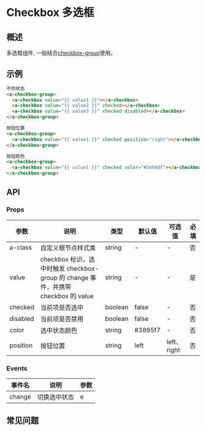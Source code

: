 # Checkbox 多选框

## 概述

多选框组件, 一般结合[checkbox-group](./checkboxGroup.md)使用。

## 示例

```html
不同状态
<a-checkbox-group>
  <a-checkbox value="{{ value1 }}"></a-checkbox>
  <a-checkbox value="{{ value2 }}" checked></a-checkbox>
  <a-checkbox value="{{ value3 }}" checked disabled></a-checkbox>
</a-checkbox-group>

按钮位置
<a-checkbox-group>
  <a-checkbox value="{{ value1 }}" checked position="right"></a-checkbox>
</a-checkbox-group>

按钮颜色
<a-checkbox-group>
  <a-checkbox value="{{ value1 }}" checked color="#3e04df"></a-checkbox>
</a-checkbox-group>
```

## API

### Props

| 参数     | 说明                                                                              | 类型    | 默认值  | 可选值      | 必填 |
| -------- | --------------------------------------------------------------------------------- | ------- | ------- | ----------- | ---- |
| a-class  | 自定义根节点样式类                                                                | string  | -       | -           | 否   |
| value    | checkbox 标识，选中时触发 checkbox-group 的 change 事件，并携带 checkbox 的 value | string  | -       | -           | 是   |
| checked  | 当前项是否选中                                                                    | boolean | false   | -           | 否   |
| disabled | 当前项是否禁用                                                                    | boolean | false   | -           | 否   |
| color    | 选中状态颜色                                                                      | string  | #3895f7 | -           | 否   |
| position | 按钮位置                                                                          | string  | left    | left、right | 否   |

### Events

| 事件名 | 说明         | 参数 |
| ------ | ------------ | ---- |
| change | 切换选中状态 | e    |

## 常见问题
